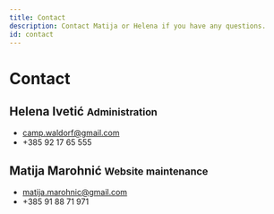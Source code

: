 ```yaml
---
title: Contact
description: Contact Matija or Helena if you have any questions.
id: contact
---
```


# Contact

## Helena Ivetić <small>Administration</small>

- [camp.waldorf@gmail.com](mailto:camp.waldorf@gmail.com)
- +385 92 17 65 555

## Matija Marohnić <small>Website maintenance</small>

- [matija.marohnic@gmail.com](mailto:matija.marohnic@gmail.com)
- +385 91 88 71 971
